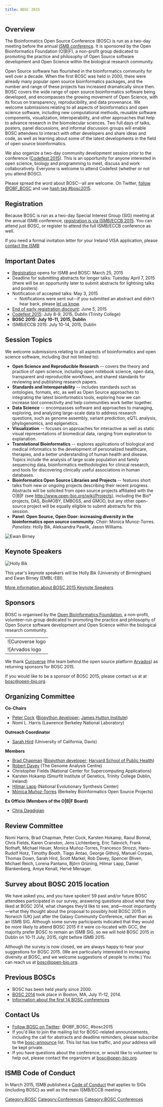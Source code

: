 ```yaml
---
title: BOSC 2015
---
```


Overview
--------

The Bioinformatics Open Source Conference (BOSC) is run as a two-day
meeting before the annual [ISMB
conference](http://www.iscb.org/ismbeccb2015). It is sponsored by the
Open Bioinformatics Foundation (O|B|F), a non-profit group dedicated to
promoting the practice and philosophy of Open Source software
development and Open Science within the biological research community.

Open Source software has flourished in the bioinformatics community for
well over a decade. When the first BOSC was held in 2000, there were
already many popular open source bioinformatics packages, and the number
and range of these projects has increased dramatically since then. BOSC
covers the wide range of open source bioinformatics software being
developed, and encompasses the growing movement of Open Science, with
its focus on transparency, reproducibility, and data provenance. We
welcome submissions relating to all aspects of bioinformatics and open
science software, including new computational methods, reusable software
components, visualization, interoperability, and other approaches that
help to advance research in the biomolecular sciences. Two full days of
talks, posters, panel discussions, and informal discussion groups will
enable BOSC attendees to interact with other developers and share ideas
and code, as well as learning about some of the latest developments in
the field of open source bioinformatics.

We also organize a two-day community development session prior to the
conference ([Codefest 2015](Codefest_2015 "wikilink")). This is an
opportunity for anyone interested in open science, biology and
programming to meet, discuss and work collaboratively. Everyone is
welcome to attend Codefest (whether or not you attend BOSC).

Please spread the word about BOSC--all are welcome. On Twitter, [follow
@OBF\_BOSC](https://twitter.com/OBF_BOSC) and use [hash tag
\#bosc2015](https://twitter.com/search?q=%23BOSC2015).

Registration
------------

Because BOSC is run as a two-day Special Interest Group (SIG) meeting at
the annual ISMB conference, [registration is via ISMB/ECCB
2015](https://www.iscb.org/ismbeccb2015-registration). You can attend
just BOSC, or register to attend the full ISMB/ECCB conference as well.

If you need a formal invitation letter for your Ireland VISA
application, please [contact the
ISMB](https://www.iscb.org/ismbeccb2015-registration#visainvitation)

Important Dates
---------------

-   [Registration](https://www.iscb.org/ismbeccb2015-registration) opens
    for ISMB and BOSC: March 25, 2015
-   Deadline for submitting abstracts for longer talks: Tuesday April 7,
    2015 (there will be an opportunity later to submit abstracts for
    lightning talks and posters)
-   Notification of accepted talks: May 3, 2015
    -   Notifications were sent out--if you submitted an abstract and
        didn't hear back, please [let us
        know](mailto:bosc@open-bio.org).
-   [End of early registration
    discount](https://www.iscb.org/ismbeccb2015-registration#registrationfee):
    June 5, 2015
-   [Codefest 2015](Codefest_2015 "wikilink"): July 8-9, 2015, Dublin
    (Trinity College)
-   **BOSC 2015: July 10-11, 2015, Dublin**
-   ISMB/ECCB 2015: July 10-14, 2015, Dublin

Session Topics
--------------

We welcome submissions relating to all aspects of bioinformatics and
open science software, including (but not limited to):

-   **Open Science and Reproducible Research** -- covers the theory and
    practice of open science, including open notebook science, open
    data, transparent and reproducible workflows, and shared standards
    for reviewing and publishing research papers.
-   **Standards and Interoperability** -- includes standards such as
    ontologies, formats, etc, as well as Open Source approaches to
    integrating the latest bioinformatics tools, exploring how we can
    increase tool connectivity and help communities work
    better together.
-   **Data Science** -- encompasses software and approaches to managing,
    exploring, and analyzing large-scale data to address research
    questions, such as genome assembly, variant prediction, eQTL
    analysis, phylogenomics, and epigenetics.
-   **Visualization** -- focuses on approaches for interactive as well
    as static visual representations of biomedical data, ranging from
    exploration to explanation.
-   **Translational Bioinformatics** -- explores applications of
    biological and medical informatics to the development of
    personalized healthcare, therapies, and a better understanding of
    human health and disease. Topics include the analysis of large scale
    population and family sequencing data, bioinformatics methodologies
    for clinical research, and tools for discovering clinically useful
    associations in human databases.
-   **Bioinformatics Open Source Libraries and Projects** -- features
    short talks from new or ongoing projects describing their
    recent progress. Abstracts will be solicited from open source
    projects affiliated with the O|B|F (see
    <http://www.open-bio.org/wiki/Projects>), including the Bio\*
    projects, DAS, BioMOBY, EMBOSS, and GMOD, but any other open-source
    project will be equally eligible to submit abstracts for
    this session.
-   **Panel: Open Source, Open Door: increasing diversity in the
    bioinformatics open source community.** *Chair*:
    Monica Munoz-Torres. *Panelists*: Holly Bik, Aleksandra Pawlik,
    Jason Williams.

![Ewan Birney](EwanBirney2.jpg "Ewan Birney")

Keynote Speakers
----------------

![Holly Bik](HollyBik.png "Holly Bik")

This year's keynote speakers will be Holly Bik (University of
Birmingham) and Ewan Birney (EMBL-EBI).

[More information about BOSC 2015 Keynote
Speakers](BOSC_2015_Keynote_Speakers "wikilink")

Sponsors
--------

BOSC is organised by the [Open Bioinformatics
Foundation](Main_Page "wikilink"), a non-profit, volunteer-run group
dedicated to promoting the practice and philosophy of Open Source
software development and Open Science within the biological research
community.

|                                                                                                              |
|--------------------------------------------------------------------------------------------------------------|
| ![Curoverse logo|link=<http://curoverse.com>](Curoverse_logo.png "Curoverse logo|link=http://curoverse.com") |
| ![Arvados logo|link=<http://arvados.org>]( Arvados.png "Arvados logo|link=http://arvados.org")               |

We thank [Curoverse](http://curoverse.com) (the team behind the open
source platform [Arvados](http://arvados.org)) as returning sponsors for
BOSC 2015.

If you would like to be a sponsor of BOSC 2015, please contact us at at
bosc@open-bio.org.

Organizing Committee
--------------------

**Co-Chairs**

-   [Peter Cock](http://www.scri.ac.uk/staff/petercock) ([Biopython
    developer](http://biopython.org); [James Hutton
    Institute](http://www.hutton.ac.uk))
-   Nomi L. Harris (Lawrence Berkeley National Laboratory)

**Outreach Coordinator**

-   [Sarah Hird](https://sites.google.com/site/sarahhird/) (University
    of California, Davis)

**Members**

-   [Brad Chapman](http://bcbio.wordpress.com) ([Biopython
    developer](http://biopython.org); [Harvard School of Public
    Health](http://compbio.sph.harvard.edu/chb/))
-   [Robert
    Davey](http://www.tgac.ac.uk/bioinformatics/sequencing-informatics/robert-davey/)
    (The Genome Analysis Centre)
-   Christopher Fields (National Center for Supercomputing Applications)
-   Karsten Hokamp (Smurfit Institute of Genetics, Trinity College
    Dublin, Ireland)
-   [Hilmar Lapp](http://www.bioperl.org/wiki/Hilmar_Lapp) (National
    Evolutionary Synthesis Center)
-   [Mónica
    Muñoz-Torres](http://berkeleybop.org/person/monica-munoz-torres)
    (Berkeley Bioinformatics Open Source Projects)

**Ex Officio (Members of the O|B|F Board)**

-   [Chris Dagdigian](http://www.bioperl.org/wiki/Chris_Dagdigian)

Review Committee
----------------

Nomi Harris, Brad Chapman, Peter Cock, Karsten Hokamp, Raoul Bonnal,
Chris Fields, Karen Cranston, Jens Lichtenberg, Eric Talevich, Frank
Nothaft, Michael Heuer, Monica Muñoz-Torres, Francesco Strozzi,
Hans-Rudolf Hotz, Timothy Booth, Tiago Antao, George Githinji, Manuel
Corpas, Thomas Down, Sarah Hird, Scott Markel, Rob Davey, Spencer
Bliven, Michael Reich, Lorena Pantano, Björn Grüning, Hilmar Lapp,
Daniel Blankenberg, Amye Kenall, Hervé Menager.

Survey about BOSC 2015 location
-------------------------------

We have asked you, and you have spoken! 59 past and/or future BOSC
attendees participated in our survey, answering questions about what
they liked at BOSC 2014, what changes they’d like to see, and—most
importantly—what they thought about the proposal to possibly hold BOSC
2015 in Norwich (UK) just after the Galaxy Community Conference, rather
than as an ISMB SIG. Although some survey participants indicated that
they would be more likely to attend BOSC 2015 if it were co-located with
GCC, the majority prefer BOSC to remain an ISMB SIG, so we will hold
BOSC 2015 in Dublin on 10-11 July, 2015, right before ISMB 2015.

Although the survey is now closed, we are always happy to hear your
suggestions for BOSC 2015. (We are particularly interested in increasing
diversity at BOSC, and we welcome suggestions of people to invite.) You
can reach us at bosc@open-bio.org.

Previous BOSCs
--------------

-   BOSC has been held yearly since 2000.
-   [BOSC 2014](BOSC_2014 "wikilink") took place in Boston, MA, July
    11-12, 2014.
-   [ Information about the first 14 BOSC
    conferences](Past_BOSC_conferences "wikilink")

Contact Us
----------

-   [Follow BOSC on Twitter](https://twitter.com/OBF_BOSC): @OBF\_BOSC,
    \#bosc2015
-   If you'd like to join the mailing list for BOSC-related
    announcements, including the call for abstracts and deadline
    reminders, please subscribe to the
    [bosc-announce](http://lists.open-bio.org/mailman/listinfo/bosc-announce) list.
    This list has low traffic, and your address will be kept private.
-   If you have questions about the conference, or would like to
    volunteer to help out, please contact the organizers at
    <bosc@open-bio.org>.

ISMB Code of Conduct
--------------------

In March 2015, ISMB published a [Code of
Conduct](http://www.iscb.org/ismbeccb2015-general-info/ismbeccb2015-coc)
that applies to SIGs (including BOSC) as well as the main ISMB/ECCB
meeting.

<Category:BOSC> <Category:Conferences> [Category:BOSC
Conferences](Category:BOSC_Conferences "wikilink")
